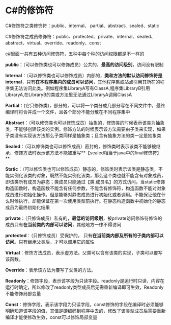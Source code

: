 # C#的修饰符

C#修饰符之类修饰符：public、internal、 partial、abstract、sealed、static

C#修饰符之成员修饰符：public、protected、private、internal、sealed、abstract、virtual、override、readonly、const

c#里面一共有五种访问修饰符，五种中每个种的访问权限都是不一样的

**public**：（可以修饰类也可以修饰成员）公共的，**最高的访问级别**，访问没有限制

**Internal**：（可以修饰类也可以修饰成员）内部的，**类和方法的默认访问修饰符是internal**，只有**在本程序集内的成员可以访问**，其他程序集或站点引用其所在的程序集无法访问此类。例如程序集LibraryA写有ClassA,程序集LibraryB引用LibraryA,在LibraryB的类或方法里无法通过LibraryA调用ClassA

**Partial**：(它只修饰类)，部分的，可以将一个类分成几部分写在不同文件中，最终编译时将合并成一个文件，且各个部分不能分散在不同程序集中

**Abstract**：（可以修饰类也可以修饰成员）抽象的，修饰类的时候表示该类为抽象类，不能够创建该类的实例。修饰方法的时候表示该方法需要由子类来实现，如果子类没有实现该方法那么子类同样是抽象类；且含有抽象方法的类一定是抽象类

**Sealed**：（可以修饰类也可以修饰成员）密封的，修饰类时表示该类不能够被继承，修饰方法时表示该方法不能被重写**【sealed相当于java中的final修饰符】**

**Static**：（可以修饰类也可以修饰成员）静态的，修饰类时表示该类是静态类，不能实例化该类的对象，既然不能实例化该类，那么这个类也就不能含有对象成员，即该类所有成员为静态；类成员只能通过【类.成员名】的方式访问。当static修饰构造函数时，构造函数不能含有任何参数，不能含有修饰符，构造函数不能对对象成员进行初始化操作。但是能够对静态成员进行初始化或者调用。不能保证他在什么时候执行，却能保证在第一次使用类型前执行。在静态构造函数中初始化的静态成员为最终初始化结果

**private**：（只修饰成员）私有的，**最低的访问级别**，被private访问修饰符修饰的成员只有**在当前类的内部可以访问**，其他地方一律不得访问

**protected**：（只修饰成员）受保护的， 只有**在当前类内部及所有的子类内部可以访问**。只有继承父类后，才可以调用它的属性

**Virtual**：修饰方法成员，表示虚方法。父类可以含有该类的实现，子类可以覆写该函数。

**Override**：表示该方法为覆写了父类的方法。

**Readonly**：修饰字段，表示该字段为只读字段。readonly是运行时只读，内容在运行时确定，所以修改了readonly类型成员后无需重新编译即可生效，Readonly不能修饰局部变量

**Const**：修饰字段，表示该字段为只读字段。const修饰的字段在编译时必须能够明确知道该字段的值，其值是硬编码到程序中去的，修改了该类型成员后需要重新编译才能使修改生效，const可以修饰局部变量